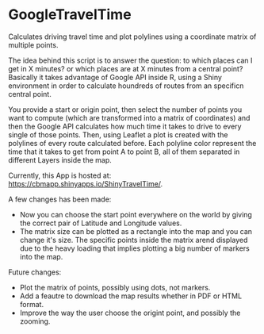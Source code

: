 # GoogleTravelTime
Calculates driving travel time and plot polylines using a coordinate matrix of multiple points.

The idea behind this script is to answer the question: to which places can I get in X minutes? or which places are at X minutes from a central point?
Basically it takes advantage of Google API inside R, using a Shiny environment in order to calculate houndreds of routes from an specificn central point.

You provide a start or origin point, then select the number of points you want to compute (which are transformed into a matrix of coordinates) and then the Google API calculates how much time it takes to drive to every single of those points. Then, using Leaflet a plot is created with the polylines of every route calculated before. Each polyline color represent the time that it takes to get from point A to point B, all of them separated in different Layers inside the map.

Currently, this App is hosted at: https://cbmapp.shinyapps.io/ShinyTravelTime/.

A few changes has been made:
- Now you can choose the start point everywhere on the world by giving the correct pair of Latitude and Longitude values.
- The matrix size can be plotted as a rectangle into the map and you can change it's size. The specific points inside the matrix arend displayed due to the heavy loading that implies plotting a big number of markers into the map.

Future changes:
- Plot the matrix of points, possibly using dots, not markers.
- Add a feautre to download the map results whether in PDF or HTML format.
- Improve the way the user choose the origint point, and possibly the zooming.

